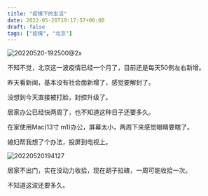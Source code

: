 ```yaml
---
title: "疫情下的生活"
date: 2022-05-20T19:17:57+08:00
draft: false
tags: ["疫情", "北京"]
---
```


![20220520-192500@2x](https://blog-1251768242.cos.ap-shanghai.myqcloud.com/img/20220520-192500@2x.png)

不知不觉，北京这一波疫情已经一个月了，目前还是每天50例左右新增。

昨天看新闻，基本没有社会面新增了，感觉要解封了。

没想到今天直接被打脸，封控升级了。

居家办公已经快两周了，也不知道这种日子还要多久。

在家使用Mac(13寸 m1)办公，屏幕太小，两周下来感觉眼睛要瞎了。

媳妇帮我想了个办法，投屏到电视上。

![20220520194127](https://blog-1251768242.cos.ap-shanghai.myqcloud.com/img/20220520194127.png)

居家不出门，实在没动力收拾，现在胡子拉碴，一周可能收拾一次。

不知道这波还要多久。